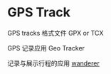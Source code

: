# GPS Track

GPS tracks 格式文件 GPX or TCX

GPS 记录应用 Geo Tracker

记录与展示行程的应用 [wanderer](https://wanderer.to/welcome)
